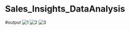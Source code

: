 # Sales_Insights_DataAnalysis
#output 
![1](https://github.com/Adity31/Sales_Insights_DataAnalysis/assets/117624614/b06e53ae-9e22-4631-8eb2-861f83d6698e)
![2](https://github.com/Adity31/Sales_Insights_DataAnalysis/assets/117624614/08d6ade5-d103-45a9-8446-8b90d85a940c)
![3](https://github.com/Adity31/Sales_Insights_DataAnalysis/assets/117624614/80dc4bc1-e7b9-4ad2-b6a7-3f6bfc0f1805)
